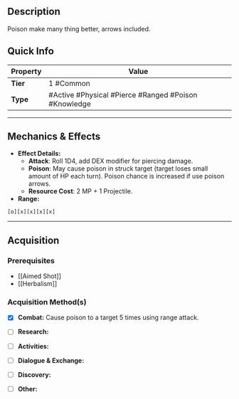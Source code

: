 ## Description
 Poison make many thing better, arrows included.

## Quick Info
| Property | Value                                                |
| -------- | ---------------------------------------------------- |
| **Tier** | 1 #Common                                            |
| **Type** | #Active #Physical #Pierce #Ranged #Poison #Knowledge |

---

## Mechanics & Effects
- **Effect Details:**
    - **Attack**: Roll 1D4, add DEX modifier for piercing damage.
    - **Poison**: May cause poison in struck target (target loses small amount of HP each turn). Poison chance is increased if use poison arrows.
    - **Resource Cost**: 2 MP + 1 Projectile.
- **Range:**
```
[o][x][x][x][x]
```

---

## Acquisition
### Prerequisites
- [[Aimed Shot]]
- [[Herbalism]]

### Acquisition Method(s)
- [x] **Combat:** Cause poison to a target 5 times using range attack.
- [ ] **Research:** 
- [ ] **Activities:** 
- [ ] **Dialogue & Exchange:** 
- [ ] **Discovery:** 
- [ ] **Other:** 

